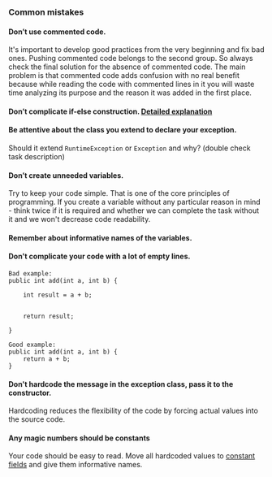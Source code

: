 ### Common mistakes

#### Don’t use commented code.
It's important to develop good practices from the very beginning and fix bad ones. Pushing commented code belongs to the second group.
So always check the final solution for the absence of commented code. 
The main problem is that commented code adds confusion with no real benefit because while reading the code 
with commented lines in it you will waste time analyzing its purpose and the reason it was added in the first place. 

#### Don’t complicate if-else construction. [Detailed explanation](https://mate-academy.github.io/jv-program-common-mistakes/java-core/complicated-if-else.html)

#### Be attentive about the class you extend to declare your exception.
Should it extend `RuntimeException` or `Exception` and why? (double check task description)

#### Don’t create unneeded variables.
Try to keep your code simple. That is one of the core principles of programming. If you create a variable without any 
particular reason in mind - think twice if it is required and whether we can complete the task without it and we won't 
decrease code readability.

#### Remember about informative names of the variables.

#### Don't complicate your code with a lot of empty lines.
```
Bad example:
public int add(int a, int b) {

    int result = a + b;
    
    
    return result;
    
}

Good example:
public int add(int a, int b) {
    return a + b;
}
```

#### Don't hardcode the message in the exception class, pass it to the constructor.
Hardcoding reduces the flexibility of the code by forcing actual values into the source code.

#### Any magic numbers should be constants
Your code should be easy to read. Move all hardcoded values 
to [constant fields](https://mate-academy.github.io/style-guides/java/java.html#s5.2.4-constant-names) and give them informative names.
